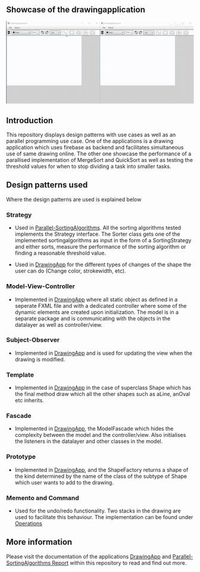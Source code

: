 ## Showcase of the drawingapplication

![](https://github.com/JacobEkedahl/Design-Patterns/blob/master/DesignPatterns-DrawingApp/Media/recording_drawingapp.gif)

## Introduction

This repository displays design patterns with use cases as well as an parallel programming use case.
One of the applications is a drawing application which uses firebase as backend and facilitates simultaneous use of same drawing online.
The other one showcase the performance of a parallised implementation of MergeSort and QuickSort as well as testing the threshold values for when to stop dividing a task into smaller tasks.

## Design patterns used
Where the design patterns are used is explained below
### Strategy
- Used in [Parallel-SortingAlgorithms](https://github.com/JacobEkedahl/Design-Patterns/tree/master/Parallel-SortingAlgorithms). All the sorting algorithms tested implements the Strategy interface. The Sorter class gets one of the implemented sortingalgorithms as input in the form of a SortingStrategy and either sorts, measure the performance of the sorting algorithm or finding a reasonable threshold value.

- Used in [DrawingApp](https://github.com/JacobEkedahl/Design-Patterns/tree/master/DesignPatterns-DrawingApp) for the different types of changes of the shape the user can do (Change color, strokewidth, etc).

### Model-View-Controller
- Implemented in [DrawingApp](https://github.com/JacobEkedahl/Design-Patterns/tree/master/DesignPatterns-DrawingApp) where all static object as defined in a seperate FXML file and with a dedicated controller where some of the dynamic elements are created upon initialization. The model is in a separate package and is communicating with the objects in the datalayer as well as controller/view.

### Subject-Observer
- Implemented in [DrawingApp](https://github.com/JacobEkedahl/Design-Patterns/tree/master/DesignPatterns-DrawingApp) and is used for updating the view when the drawing is modified.

### Template
- Implemented in [DrawingApp](https://github.com/JacobEkedahl/Design-Patterns/tree/master/DesignPatterns-DrawingApp) in the case of superclass Shape which has the final method draw which all the other shapes such as aLine, anOval etc inherits.

### Fascade
- Implemented in [DrawingApp](https://github.com/JacobEkedahl/Design-Patterns/tree/master/DesignPatterns-DrawingApp), the ModelFascade which hides the complexity between the model and the controller/view. Also initialises the listeners in the datalayer and other classes in the model.

### Prototype
- Implemented in [DrawingApp](https://github.com/JacobEkedahl/Design-Patterns/tree/master/DesignPatterns-DrawingApp), and the ShapeFactory returns a shape of the kind determined by the name of the class of the subtype of Shape which user wants to add to the drawing.

### Memento and Command
- Used for the undo/redo functionality. Two stacks in the drawing are used to facilitate this behaviour. The implementation can be found under [Operations](https://github.com/JacobEkedahl/Design-Patterns/tree/master/DesignPatterns-DrawingApp/DrawingApp/src/main/java/model/Operations)

## More information

Please visit the documentation of the applications [DrawingApp](https://github.com/JacobEkedahl/Design-Patterns/tree/master/DesignPatterns-DrawingApp) and [Parallel-SortingAlgorithms Report](https://github.com/JacobEkedahl/Design-Patterns/blob/master/Parallel-SortingAlgorithms/Documentation/Functional_Programming___Lab_1.pdf) within this repository to read and find out more.
